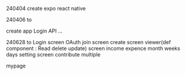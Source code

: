 240404
create expo react native

240406
to

create app Login API ...

240628
to 
Login screen OAuth
join screen
create screen
viewer(def component : Read delete update) screen
income 
expence
month
weeks
days
setting screen
contribute
multiple

mypage 
